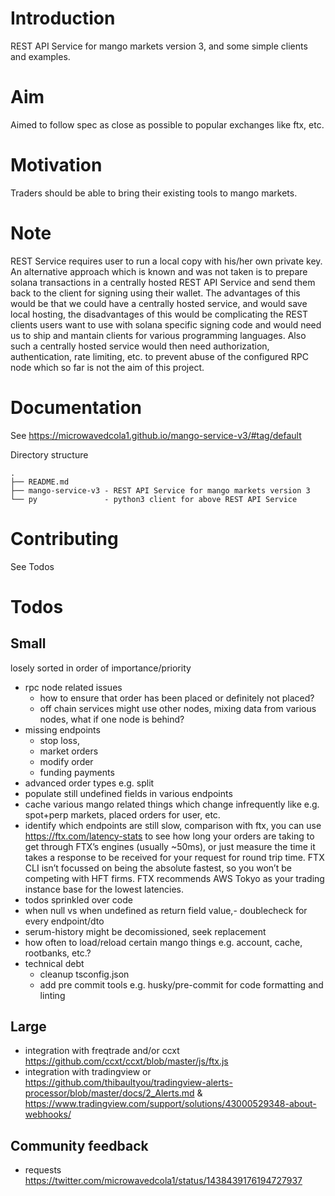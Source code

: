 # Introduction
REST API Service for mango  markets version 3, and some simple clients and examples.

# Aim
Aimed to follow spec as close as possible to popular exchanges like ftx, etc. 

# Motivation 
Traders should be able to bring their existing tools to mango markets. 

# Note
REST Service requires user to run a local copy with his/her own private key. An alternative approach which is known and was not taken is to prepare solana transactions in a centrally hosted REST API Service and send them back to the client for signing using their wallet. The advantages of this would be that we could have a centrally hosted service, and would save local hosting, the disadvantages of this would be complicating the REST clients users want to use with solana specific signing code and would need us to ship and mantain clients for various programming languages. Also such a centrally hosted service would then need authorization, authentication, rate limiting, etc. to prevent abuse of the configured RPC node which so far is not the aim of this project. 

# Documentation
See https://microwavedcola1.github.io/mango-service-v3/#tag/default

Directory structure
```
.
├── README.md
├── mango-service-v3 - REST API Service for mango markets version 3
└── py               - python3 client for above REST API Service
```
# Contributing
See Todos

# Todos
## Small
losely sorted in order of importance/priority
- rpc node related issues
  - how to ensure that order has been placed or definitely not placed?
  - off chain services might use other nodes, mixing data from various nodes, what if one node is behind?
- missing endpoints
  - stop loss, 
  - market orders
  - modify order
  - funding payments
- advanced order types e.g. split 
- populate still undefined fields in various endpoints
- cache various mango related things which change infrequently like e.g. spot+perp markets, placed orders for user, etc.
- identify which endpoints are still slow, comparison with ftx, you can use https://ftx.com/latency-stats to see how long your orders are taking to get through FTX’s engines (usually ~50ms), or just measure the time it takes a response to be received for your request for round trip time. FTX CLI isn’t focussed on being the absolute fastest, so you won’t be competing with HFT firms. FTX recommends AWS Tokyo as your trading instance base for the lowest latencies.
- todos sprinkled over code
- when null vs when undefined as return field value,- doublecheck for every endpoint/dto
- serum-history might be decomissioned, seek replacement
- how often to load/reload certain mango things e.g. account, cache, rootbanks, etc.?
- technical debt
  - cleanup tsconfig.json
  - add pre commit tools e.g. husky/pre-commit for code formatting and linting
## Large
- integration with freqtrade and/or ccxt https://github.com/ccxt/ccxt/blob/master/js/ftx.js
- integration with tradingview or https://github.com/thibaultyou/tradingview-alerts-processor/blob/master/docs/2_Alerts.md & https://www.tradingview.com/support/solutions/43000529348-about-webhooks/

## Community feedback
- requests https://twitter.com/microwavedcola1/status/1438439176194727937